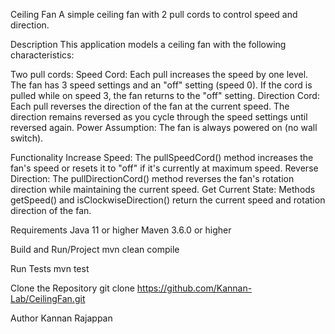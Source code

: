 Ceiling Fan
A simple ceiling fan with 2 pull cords to control speed and direction.

Description
This application models a ceiling fan with the following characteristics:

Two pull cords:
Speed Cord: Each pull increases the speed by one level. The fan has 3 speed settings and an "off" setting (speed 0). If the cord is pulled while on speed 3, the fan returns to the "off" setting.
Direction Cord: Each pull reverses the direction of the fan at the current speed. The direction remains reversed as you cycle through the speed settings until reversed again.
Power Assumption: The fan is always powered on (no wall switch).

Functionality
Increase Speed: The pullSpeedCord() method increases the fan's speed or resets it to "off" if it's currently at maximum speed.
Reverse Direction: The pullDirectionCord() method reverses the fan's rotation direction while maintaining the current speed.
Get Current State: Methods getSpeed() and isClockwiseDirection() return the current speed and rotation direction of the fan.

Requirements
Java 11 or higher
Maven 3.6.0 or higher

Build and Run/Project
mvn clean compile

Run Tests
mvn test

Clone the Repository
git clone https://github.com/Kannan-Lab/CeilingFan.git

Author
Kannan Rajappan
